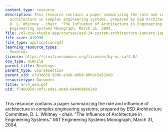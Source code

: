 ```yaml
---
content_type: resource
description: This resource contains a paper summarizing the role and influence of
  architecture in complex engineering systems, prepared by ESD Architecture Committee,
  D. L. Whitney - chair. "The Influence of Architecture in Engineering Systems." MIT
  Engineering Systems Monograph, March 31, 2004.
file: /ol-ocw-studio-app/courses/esd-34-system-architecture-january-iap-2007/f7480959c0f1ada1e0a804400eb682e8_arch_esd.pdf
file_size: 419996
file_type: application/pdf
learning_resource_types:
- Readings
license: https://creativecommons.org/licenses/by-nc-sa/4.0/
ocw_type: OCWFile
parent_title: Readings
parent_type: CourseSection
parent_uid: e783e658-98d8-e3eb-06bd-bbb9c5a52800
resourcetype: Document
title: arch_esd.pdf
uid: f7480959-c0f1-ada1-e0a8-04400eb682e8
---
```

This resource contains a paper summarizing the role and influence of architecture in complex engineering systems, prepared by ESD Architecture Committee, D. L. Whitney - chair. "The Influence of Architecture in Engineering Systems." MIT Engineering Systems Monograph, March 31, 2004.